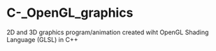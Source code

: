# C-_OpenGL_graphics
2D and 3D graphics program/animation created wiht OpenGL Shading Language (GLSL) in C++
